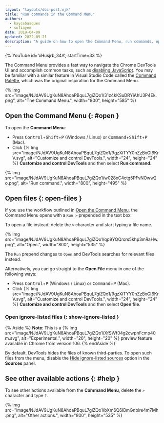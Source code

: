 ```yaml
---
layout: "layouts/doc-post.njk"
title: "Run commands in the Command Menu"
authors:
  - kaycebasques
  - sofiayem
date: 2019-04-09
updated: 2022-09-21
description: "A guide on how to open the Command Menu, run commands, open files, see other actions, and more."
---
```


{% YouTube id='xHusjrb_34A', startTime=33 %}

The Command Menu provides a fast way to navigate the Chrome DevTools UI and accomplish common tasks,
such as [disabling JavaScript][1]. You may be familiar with a similar feature in Visual Studio Code
called the [Command Palette][2], which was the original inspiration for the Command Menu.

{% Img src="image/NJdAV9UgKuN8AhoaPBquL7giZQo1/31z4kKSuDRYiAhU3P4Ek.png", alt="The Command Menu.", width="800", height="585" %}

## Open the Command Menu {: #open }

To open the **Command Menu**:

- Press <kbd>Control</kbd>+<kbd>Shift</kbd>+<kbd>P</kbd> (Windows / Linux) or <kbd>Command</kbd>+<kbd>Shift</kbd>+<kbd>P</kbd> (Mac).
- Click {% Img src="image/NJdAV9UgKuN8AhoaPBquL7giZQo1/9gzXiTYY0nZzBxGI6KrV.svg", alt="Customize and control DevTools.", width="24", height="24" %} **Customize and control DevTools** and then select **Run command**.

{% Img src="image/NJdAV9UgKuN8AhoaPBquL7giZQo1/w028xC4ctg5PFvNOww2o.png", alt="Run command.", width="800", height="495" %}

## Open files {: open-files }

If you use the workflow outlined in [Open the Command Menu][3], the Command Menu opens with a `Run >` prepended in the text box.

To open a file instead, delete the `>` character and start typing a file name.

{% Img src="image/NJdAV9UgKuN8AhoaPBquL7giZQo1/qp9YQQrcrs5khp3mRaHw.png", alt="Open.", width="800", height="535" %}

The `Run` prepend changes to `Open` and DevTools searches for relevant files instead.

Alternatively, you can go straight to the **Open File** menu in one of the following ways:

- Press <kbd>Control</kbd>+<kbd>P</kbd> (Windows / Linux) or <kbd>Command</kbd>+<kbd>P</kbd> (Mac).
- Click {% Img src="image/NJdAV9UgKuN8AhoaPBquL7giZQo1/9gzXiTYY0nZzBxGI6KrV.svg", alt="Customize and control DevTools.", width="24", height="24" %} **Customize and control DevTools** and then select **Open file**.

### Open ignore-listed files {: show-ignore-listed }

{% Aside %}
**Note**: This is a {% Img src="image/NJdAV9UgKuN8AhoaPBquL7giZQo1/XfSWf04g2cwpnFcmp40m.svg", alt="Experimental.", width="20", height="20" %} preview feature available in Chrome from version 106.
{% endAside %}

By default, DevTools hides the files of known third-parties. To open such files from the menu, disable the [Hide ignore-listed sources](/docs/devtools/javascript/sources/#hide-ignore-listed) option in the **Sources** panel.

## See other available actions {: #help }

To see other actions available from the **Command Menu**, delete the `>` character and type `?`.

{% Img src="image/NJdAV9UgKuN8AhoaPBquL7giZQo1/bXm6Q6IBmGnbire4m7Mh.png", alt="Other actions.", width="800", height="535" %}

[1]: /docs/devtools/javascript/disable
[2]: https://code.visualstudio.com/docs/getstarted/userinterface#_command-palette
[3]: #open
